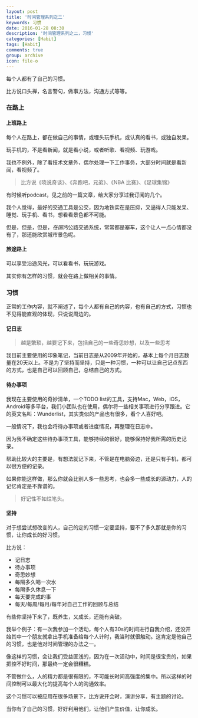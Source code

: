 ```yaml
---
layout: post
title: '时间管理系列之二'
keywords: 习惯
date: 2016-01-28 08:30
description: '时间管理系列之二，习惯'
categories: [Habit]
tags: [Habit]
comments: true
group: archive
icon: file-o
---
```


每个人都有了自己的习惯。

比方说口头禅，名言警句，做事方法，沟通方式等等。

<!-- more -->

### 在路上 ###

#### 上班路上 ####

每个人在路上，都在做自己的事情，或埋头玩手机，或认真的看书，或独自发呆。

玩手机的，不是看新闻，就是看小说，或者听歌、看视频、玩游戏。

我也不例外，除了看技术文章外，偶尔处理一下工作事务，大部分时间就是看新闻，看视频了。

>比方说《晓说奇谈》、《奔跑吧，兄弟》、《NBA 比赛》、《足球集锦》

有时候听podcast，见之前的一篇文章，给大家分享过我订阅的几个。

我个人觉得，最好的交通工具是公交，因为地铁实在是压抑，又逼得人只能发呆、睡觉、玩手机、看书，想看看景色都不可能。

但是，但是，但是，*在国内*公路交通系统，常常都是塞车，这个让人一点心情都没有了，那还能欣赏城市景色呢。

#### 旅途路上 ####

可以享受沿途风光，可以看看书，玩玩游戏。

其实你有怎样的习惯，就会在路上做相关的事情。

### 习惯 ###

正常的工作内容，就不阐述了，每个人都有自己的内容，也有自己的方式，习惯也不见得能直观的体现，只说说周边的。

#### 记日志 ####

>越是繁琐，越要记下来，包括自己的一些奇思妙想，以及一些思考

我目前主要使用的印象笔记，当前日志是从2009年开始的，基本上每个月日志数量在20天以上。不是为了坚持而坚持，只是一种习惯，一种可以让自己记点东西的方式，也是自己可以回顾自己，总结自己的方式。

#### 待办事项 ####

我现在主要使用的奇妙清单，一个TODO list的工具，支持Mac，Web，iOS，Android等多平台，我们小团队也在使用，偶尔将一些相关事项进行分享跟进。它的英文名叫：Wunderlist，其实类似的产品也有很多，看个人喜好吧。

一般情况下，我也会将待办事项或者进度情况，再整理在日志中。

因为我不确定这些待办事项工具，能够持续的很好，能够保持好我所需的历史记录。

帮助比较大的主要是，有想法就记下来，不管是在电脑旁边，还是只有手机，都可以很方便的记录。

如果你能这样做，那么你就会比别人多一些思考，也会多一些成长的源动力，人的记忆肯定是不靠谱的。

>好记性不如烂笔头。

#### 坚持 ####

对于想尝试想改变的人，自己的定的习惯一定要坚持，要不了多久那就是你的习惯，让你成长的好习惯。

比方说：

- 记日志
- 待办事项
- 奇思妙想
- 每隔多久喝一次水
- 每隔多久休息一下
- 每天要完成的事
- 每天/每周/每月/每年对自己工作的回顾与总结

有些你坚持下来了，既养生，又成长，还能有突破。

我举个例子：有一次我参加一个活动，每个人有30s的时间进行自我介绍，还没开始其中一个朋友就拿出手机准备给每个人计时，我当时就很触动。这肯定是他自己的习惯，也是他对时间管理的办法之一。

像这样的习惯，会让我们受益匪浅的，因为在一次活动中，时间是很宝贵的，如果把控不好时间，那最终一定会很糟糕。

不管做什么，人的精力都是很有限的，不可能长时间高强度的集中。所以这样的时间控制可以最大化的提高每个人的沟通效率。

这个习惯可以被应用在很多场景下，比方说开会时，演讲分享，有主题的讨论。

当你有了自己的习惯，好好利用他们，让他们产生价值，让你成长。